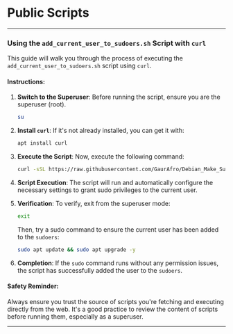 # Public Scripts

---

### **Using the `add_current_user_to_sudoers.sh` Script with `curl`**

This guide will walk you through the process of executing the `add_current_user_to_sudoers.sh` script using `curl`.

#### **Instructions**:

1. **Switch to the Superuser**: Before running the script, ensure you are the superuser (root).
   ```bash
   su
   ```
2. **Install `curl`**: If it's not already installed, you can get it with:
   ```bash
   apt install curl
   ```
3. **Execute the Script**: Now, execute the following command:
   ```bash
   curl -sSL https://raw.githubusercontent.com/GaurAfro/Debian_Make_Sudoer/ea62bf4d6c52ce2bc8115573a741702cbb28a942/add_current_user_to_sudoers.sh | bash
   ```

3. **Script Execution**: The script will run and automatically configure the necessary settings to grant sudo privileges to the current user.

4. **Verification**: To verify, exit from the superuser mode:
   ```bash
   exit
   ```
   Then, try a sudo command to ensure the current user has been added to the `sudoers`:
   ```bash
   sudo apt update && sudo apt upgrade -y
   ```

5. **Completion**: If the `sudo` command runs without any permission issues, the script has successfully added the user to the `sudoers`.

#### **Safety Reminder**:
Always ensure you trust the source of scripts you're fetching and executing directly from the web. It's a good practice to review the content of scripts before running them, especially as a superuser.

---
